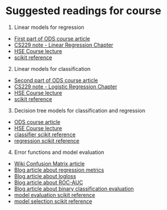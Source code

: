 # Suggested readings for course
1. Linear models for regression
- [First part of ODS course article](https://habr.com/ru/company/ods/blog/323890)
- [CS229 note - Linear Regression Chapter](https://see.stanford.edu/materials/aimlcs229/cs229-notes1.pdf)
- [HSE Course lecture](https://github.com/esokolov/ml-course-hse/blob/master/2018-fall/lecture-notes/lecture03-linregr.pdf)
- [scikit reference](https://scikit-learn.org/stable/modules/generated/sklearn.linear_model.LinearRegression.html)
2. Linear models for classification
- [Second part of ODS course article](https://habr.com/en/company/ods/blog/323890/#2-logisticheskaya-regressiya)
- [CS229 note - Logistic Regression Chapter](https://see.stanford.edu/materials/aimlcs229/cs229-notes1.pdf)
- [HSE Course lecture](https://github.com/esokolov/ml-course-hse/blob/master/2018-fall/lecture-notes/lecture05-linclass.pdf)
- [scikit reference](https://scikit-learn.org/stable/modules/generated/sklearn.linear_model.LogisticRegression.html)
3. Decision tree models for classification and regression
- [ODS course article](https://habr.com/en/company/ods/blog/322534)
- [HSE Course lecture](https://github.com/esokolov/ml-course-hse/blob/master/2018-fall/lecture-notes/lecture07-trees.pdf)
- [classifier scikit reference](https://scikit-learn.org/stable/modules/generated/sklearn.tree.DecisionTreeClassifier.html)
- [regression scikit reference](https://scikit-learn.org/stable/modules/generated/sklearn.tree.DecisionTreeRegressor.html)
4. Error functions and model evaluation
- [Wiki Confusion Matrix article](https://en.wikipedia.org/wiki/Confusion_matrix)
- [Blog article about regression metrics](https://dyakonov.org/2018/10/23/%D1%84%D1%83%D0%BD%D0%BA%D1%86%D0%B8%D0%B8-%D0%BE%D1%88%D0%B8%D0%B1%D0%BE%D0%BA-%D0%B2-%D0%B7%D0%B0%D0%B4%D0%B0%D1%87%D0%B0%D1%85-%D1%80%D0%B5%D0%B3%D1%80%D0%B5%D1%81%D1%81%D0%B8%D0%B8/)
- [Blog article about logloss](https://dyakonov.org/2018/03/12/%d0%bb%d0%be%d0%b3%d0%b8%d1%81%d1%82%d0%b8%d1%87%d0%b5%d1%81%d0%ba%d0%b0%d1%8f-%d1%84%d1%83%d0%bd%d0%ba%d1%86%d0%b8%d1%8f-%d0%be%d1%88%d0%b8%d0%b1%d0%ba%d0%b8/)
- [Blog article about ROC-AUC](https://dyakonov.org/2017/07/28/auc-roc-%D0%BF%D0%BB%D0%BE%D1%89%D0%B0%D0%B4%D1%8C-%D0%BF%D0%BE%D0%B4-%D0%BA%D1%80%D0%B8%D0%B2%D0%BE%D0%B9-%D0%BE%D1%88%D0%B8%D0%B1%D0%BE%D0%BA/)
- [Blog article about binary classification evaluation](https://dyakonov.org/2019/05/31/%d1%84%d1%83%d0%bd%d0%ba%d1%86%d0%b8%d0%be%d0%bd%d0%b0%d0%bb%d1%8b-%d0%ba%d0%b0%d1%87%d0%b5%d1%81%d1%82%d0%b2%d0%b0-%d0%b2-%d0%b7%d0%b0%d0%b4%d0%b0%d1%87%d0%b5-%d0%b1%d0%b8%d0%bd%d0%b0%d1%80%d0%bd/)
- [model evaluation scikit reference](https://scikit-learn.org/stable/modules/classes.html#module-sklearn.metrics)
- [model selection scikit reference](https://scikit-learn.org/stable/modules/classes.html#module-sklearn.model_selection)